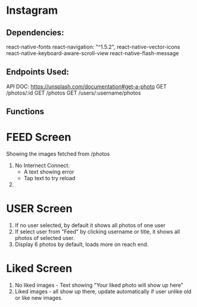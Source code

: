 # Instagram
## Dependencies:
react-native-fonts
react-navigation: "^1.5.2",
react-native-vector-icons
react-native-keyboard-aware-scroll-view
react-native-flash-message


## Endpoints Used:
API DOC: https://unsplash.com/documentation#get-a-photo
GET /photos/:id
GET /photos
GET /users/:username/photos


## Functions
# FEED Screen
Showing the images fetched from /photos
1. No Internect Connect:
    - A text showing error 
    - Tap text to try reload
2. 

# USER Screen
1. If no user selected, by default it shows all photos of one user
2. If select user from "Feed" by clicking username or title, it shows all photos of selected user.
3. Display 6 photos by default, loads more on reach end.


# Liked Screen
1. No liked images - Text showing "Your liked photo will show up here"
2. Liked images - all show up there, update automatically if user unlike old or like new images.






